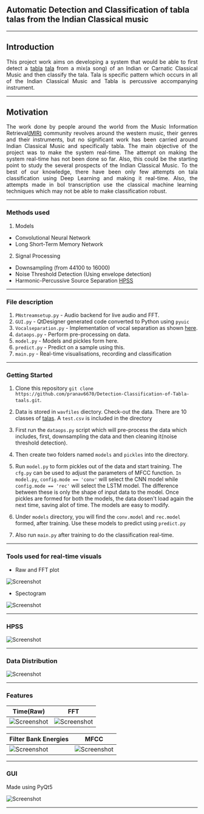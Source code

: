 ## Automatic Detection and Classification of tabla talas from the Indian Classical music

---

## Introduction

<div style="text-align: justify">
This project work aims on developing a system that would be able to first detect a <a href="https://en.wikipedia.org/wiki/Tabla">tabla</a> <a href="https://en.wikipedia.org/wiki/Tala_(music)">tala</a>
from a mix(a song) of an Indian or Carnatic Classical Music and then classify the tala. Tala is specific pattern which occurs in all of the Indian Classical Music and Tabla is percussive accompanying instrument.
</div>

---

## Motivation

<div style="text-align: justify">
The work done by people around the world from the Music Information Retrieval<a href="https://en.wikipedia.org/wiki/Music_information_retrieval">(MIR)</a> community revolves around the western music, their genres and their instruments, but no significant work has been carried around Indian Classical Music and specifically tabla. The main objective of the project was to make the system real-time. The attempt on making the system real-time has not been done so far. Also, this could be the starting point to study the several prospects of the Indian Classical Music. To the best of our knowledge, there have been only few attempts on tala classification using Deep Learning and making it real-time. Also, the attempts made in bol transcription use the classical machine learning techniques which may not be able to make classification robust.
</div>

---


### Methods used

1. Models
  * Convolutional Neural Network 
  * Long Short-Term Memory Network
  
2. Signal Processing
  * Downsampling (from 44100 to 16000)
  * Noise Threshold Detection (Using envelope detection)
  * Harmonic-Percussive Source Separation [HPSS](https://librosa.github.io/librosa/auto_examples/plot_hprss.html)
  
  ---
  
  
### File description 

1. `PNstreamsetup.py` - Audio backend for live audio and FFT.
2. `GUI.py` - QtDesigner generated code converted to Python using `pyuic`
3. `Vocalseparation.py` - Implementation of vocal separation as shown [here](https://librosa.github.io/librosa/auto_examples/plot_vocal_separation.html).
4. `dataops.py` - Perform pre-processing on data.
5. `model.py` - Models and pickles form here.
6. `predict.py` - Predict on a sample using this.
7. `main.py` - Real-time visualisations, recording and classification

---

### Getting Started

1. Clone this repository `git clone https://github.com/pranav6670/Detection-Classification-of-Tabla-taals.git`.

2. Data is stored in `wavfiles` diectory. Check-out the data. There are 10 classes of [talas](https://en.wikipedia.org/wiki/Tala_(music)). A `test.csv` is included in the directory 

3. First run the `dataops.py` script which will pre-process the data which includes, first, downsampling the data and then cleaning it(noise threshold detection).

4. Then create two folders named `models` and `pickles` into the directory.

5. Run `model.py` to form pickles out of the data and start training. The `cfg.py` can be used to adjust the parameters of MFCC function. `In model.py`, `config.mode == 'conv'` will select the CNN model while `config.mode == 'rec'` will select the LSTM model. The difference between these is only the shape of input data to the model. Once pickles are formed for both the models, the data dosen't load again the next time, saving alot of time. The models are easy to modify.

6. Under `models` directory, you will find the `conv.model` and `rec.model` formed, after training. Use these models to predict using `predict.py`

7. Also run `main.py` after training to do the classification real-time.

---

### Tools used for real-time visuals

* Raw and FFT plot

<img src="data_ft_raw.png" alt="Screenshot"/> 

* Spectogram

<img src="spec.png" alt="Screenshot"/> 

---

### HPSS

<img src="1margin.png" alt="Screenshot"/> 

---

### Data Distribution

<img src="distribution.png" alt="Screenshot"/> 

---

### Features

| Time(Raw)  | FFT     | 
|------------|---------| 
|<img src="timedata.png" alt="Screenshot"/>    | <img src="data_ft.png" alt="Screenshot"/>  |


| Filter Bank Energies  | MFCC    | 
|------------|---------- | 
| <img src="filterbankenergies.png" alt="Screenshot"/>   | <img src="data_mfccs.png" alt="Screenshot"/>    |

---

### GUI

Made using PyQt5

<img src="GUI.png" alt="Screenshot"/> 

---






  
  
